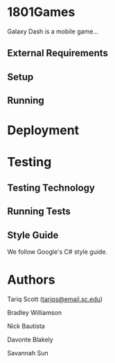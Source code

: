 # 1801Games

Galaxy Dash is a mobile game... 

## External Requirements

## Setup

## Running 

# Deployment 

# Testing

## Testing Technology 

## Running Tests

## Style Guide
We follow Google's C# style guide. 

# Authors

Tariq Scott (tariqs@email.sc.edu)

Bradley Williamson

Nick Bautista

Davonte Blakely

Savannah Sun
